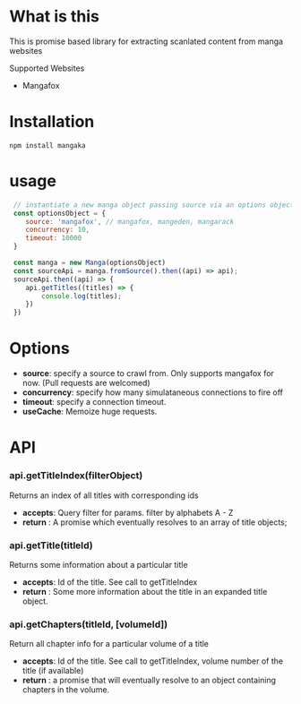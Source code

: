 # What is this

This is promise based library for extracting scanlated content from manga websites

Supported Websites
- Mangafox

# Installation
``` npm install mangaka ```

# usage

```js
 // instantiate a new manga object passing source via an options object
 const optionsObject = {
    source: 'mangafox', // mangafox, mangeden, mangarack
    concurrency: 10,
    timeout: 10000
 }

 const manga = new Manga(optionsObject)
 const sourceApi = manga.fromSource().then((api) => api);
 sourceApi.then((api) => {
    api.getTitles((titles) => {
        console.log(titles);
    })
 })
```

# Options
- **source**: specify a source to crawl from. Only supports mangafox for now. (Pull requests are welcomed)
- **concurrency**: specify how many simulataneous connections to fire off
- **timeout**: specify a connection timeout.
- **useCache**: Memoize huge requests.

# API

### api.getTitleIndex(filterObject)
Returns an index of all titles with corresponding ids
- **accepts**:
    Query filter for params. filter by alphabets A - Z
- **return** :
    A promise which eventually resolves to an array of title objects;

### api.getTitle(titleId)
Returns some information about a particular title
- **accepts**:
    Id of the title. See call to getTitleIndex
- **return** :
    Some more information about the title in an expanded title object.

### api.getChapters(titleId, [volumeId])
Return all chapter info for a particular volume of a title
- **accepts**:
    Id of the title. See call to getTitleIndex,
    volume number of the title (if available)
- **return** :
    a promise that will eventually resolve to an object containing chapters in the volume.
